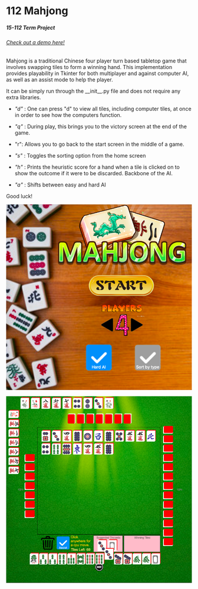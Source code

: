 # 112 Mahjong 
##### 15-112 Term Project 

###### [Check out a demo here!](https://www.youtube.com/watch?v=S9wLGgVlL5U)




Mahjong is a traditional Chinese four player turn based tabletop game that involves swapping tiles to form a winning hand. This implementation provides playability in Tkinter for both multiplayer and against computer AI, as well as an assist mode to help the player. 

It can be simply run through the \_\_init\_\_.py  file and does not require any extra libraries. 

* *"d"* : One can press "d" to view all tiles, including computer tiles, at once in order to see how the computers function. 

* *"q"* : During play, this brings you to the victory screen at the end of the game. 


* "r": Allows you to go back to the start screen in the middle of a game. 

* *"s"* : Toggles the sorting option from the home screen 

* *"h"* : Prints the heuristic score for a hand when a tile is clicked on to show the outcome if it were to be discarded. Backbone of the AI. 

* *"a"* : Shifts between easy and hard AI

Good luck!

![alt text](https://github.com/austin-leung/112-Mahjong/blob/master/miscImages/start.png?raw=true)

![alt text](https://github.com/austin-leung/112-Mahjong/blob/master/miscImages/game.png?raw=true)
